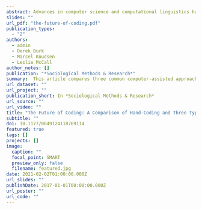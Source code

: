 ```yaml
---
abstract: Advances in computer science and computational linguistics have yielded new, and faster, computational approaches to structuring and analyzing textual data. These approaches perform well on tasks like information extraction, but their ability to identify complex, socially constructed, and unsettled theoretical concepts—a central goal of sociological content analysis—has not been tested. To fill this gap, we compare the results produced by three common computer-assisted approaches—dictionary, supervised machine learning (SML), and unsupervised machine learning—to those produced through a rigorous hand-coding analysis of inequality in the news (N = 1,253 articles). Although we find that SML methods perform best in replicating hand-coded results, we document and clarify the strengths and weaknesses of each approach, including how they can complement one another. We argue that content analysts in the social sciences would do well to keep all these approaches in their toolkit, deploying them purposefully according to the task at hand.
slides: ""
url_pdf: "the-future-of-coding.pdf"
publication_types:
  - "2"
authors:
  - admin
  - Derek Burk
  - Marcel Knudsen
  - Leslie McCall
author_notes: []
publication: "*Sociological Methods & Research*"
summary:  This article compares three common computer-assisted approaches—dictionary, supervised machine learning, and unsupervised machine learning—to those produced through a rigorous hand-coding analysis of inequality in the news.
url_dataset: ""
url_project: ""
publication_short: In *Sociological Methods & Research*
url_source: ""
url_video: ""
title: "The Future of Coding: A Comparison of Hand-Coding and Three Types of Computer-Assisted Text Analysis Methods"
subtitle: ""
doi: 10.1177/0049124118769114
featured: true
tags: []
projects: []
image:
  caption: ""
  focal_point: SMART
  preview_only: false
  filename: featured.jpg
date: 2021-02-02T01:00:00.000Z
url_slides: ""
publishDate: 2017-01-01T00:00:00.000Z
url_poster: ""
url_code: ""
---
```


